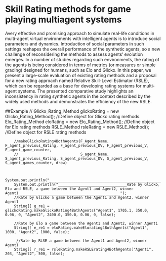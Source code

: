 # Skill Rating methods for game playing multiagent systems

Avery effective and promising approach to simulate real-life conditions in multi-agent virtual environments with intelligent agents is to introduce social parameters and dynamics. Introduction of social parameters in such settings reshapes the overall performance of the synthetic agents, so a new challenge of reconsidering the methods to assess agents’ evolution emerges. In a number of studies regarding such environments, the rating of the agents is being considered in terms of metrics (or measures or simple grading) designed for humans, such as Elo and Glicko. In this paper, we present a large-scale evaluation of existing rating methods and a proposal for a new rating approach named Relative Skill-Level Estimator (RSLE), which can be regarded as a base for developing rating systems for multi-agent systems. The presented comparative study highlights an inconsistency in rating synthetic agents in the context described by the widely used methods and demonstrates the efficiency of the new RSLE.

##Example
//
   Glicko_Rating_Method glickoRating = new Glicko_Rating_Method(); //Define object for Glicko rating methods
   Elo_Rating_Method eloRating = new Elo_Rating_Method();  //Define object for Elo rating methods
   RSLE_Method rsleRating = new RSLE_Method(); //Define object for RSLE rating methods

        //makeGlickoRating4BothAgents(F_Agent_Name, F_agent_previous_Rating, F_agent_previous_DV, F_agent_previous_V, F_agent_game_counter, 
        //                            S_agent_Name, S_agent_previous_Rating, S_agent_previous_DV, S_agent_previous_V, S_agent_games_counter, draw)
        
         
        System.out.println("______________________________________________________________________________________________________________________________________________________________");
        System.out.println("_______________________________Rate by Glicko, Elo and RSLE, a game between the Agent1 and Agent2, winner Agent1______________________________________________");
        //Rate by Glicko a game between the Agent1 and Agent2, winner Agent1
        String[] g_re1 = glickoRating.makeGlickoRating4BothAgents("Agent1", 1705.1, 350.0, 0.06, 0, "Agent2", 2400.0, 350.0, 0.06, 0, false);

        //Rate by Elo a game between the Agent1 and Agent2, winner Agent1
        String[] e_re1 = eloRating.makeElorating4BothAgents("Agent1", 1000, "Agent2", 1000, false);
        
         //Rate by RLSE a game between the Agent1 and Agent2, winner Agent1
        String[] r_re1 = rsleRating.makeRSLErating4BothAgents("Agent1", 203, "Agent2", 500, false);
